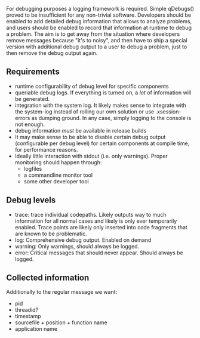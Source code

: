 For debugging purposes a logging framework is required. Simple qDebugs() proved to be insufficient for any non-trivial software. Developers should be enabled to add detailed debug information that allows to analyze problems, and users should be enabled to record that information at runtime to debug a problem. The aim is to get away from the situation where developers remove messages because "it's to noisy", and then have to ship a special version with additional debug output to a user to debug a problem, just to then remove the debug output again.

## Requirements
* runtime configurability of debug level for specific components
* queriable debug logs. If everything is turned on, a *lot* of information will be generated.
* integration with the system log. It likely makes sense to integrate with the system-log instead of rolling our own solution or use .xsession-errors as dumping ground. In any case, simply logging to the console is not enough.
* debug information *must* be available in release builds
* It may make sense to be able to disable certain debug output (configurable per debug level) for certain components at compile time, for performance reasons.
* Ideally little interaction with stdout (i.e. only warnings). Proper monitoring should happen through:
    * logfiles
    * a commandline monitor tool
    * some other developer tool

## Debug levels
* trace: trace individual codepaths. Likely outputs way to much information for all normal cases and likely is only ever temporarily enabled. Trace points are likely only inserted into code fragments that are known to be problematic.
* log: Comprehensive debug output. Enabled on demand
* warning: Only warnings, should always be logged.
* error: Critical messages that should never appear. Should always be logged.

## Collected information
Additionally to the regular message we want:
* pid
* threadid?
* timestamp
* sourcefile + position + function name
* application name
